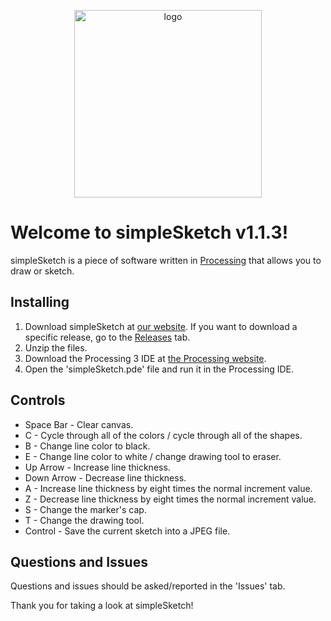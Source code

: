 <p align="center">
  <img src="https://github.com/waitblock/simpleSketch/blob/main/images/simplesketch_logo.png" alt="logo" width=300 height=auto>
</p>

# Welcome to simpleSketch v1.1.3!

simpleSketch is a piece of software written in [Processing](https://processing.org/) that allows you to draw or sketch.

## Installing

1) Download simpleSketch at [our website](https://simplesketch.github.io). If you want to download a specific release, go to the [Releases](https://github.com/waitblock/simpleSketch/releases) tab.
2) Unzip the files.
3) Download the Processing 3 IDE at [the Processing website](https://processing.org/download/).
4) Open the 'simpleSketch.pde' file and run it in the Processing IDE.

## Controls

- Space Bar - Clear canvas.
- C - Cycle through all of the colors / cycle through all of the shapes.
- B - Change line color to black.
- E - Change line color to white / change drawing tool to eraser.
- Up Arrow - Increase line thickness.
- Down Arrow - Decrease line thickness.
- A - Increase line thickness by eight times the normal increment value.
- Z - Decrease line thickness by eight times the normal increment value.
- S - Change the marker's cap.
- T - Change the drawing tool.
- Control - Save the current sketch into a JPEG file.

## Questions and Issues

Questions and issues should be asked/reported in the 'Issues' tab.

Thank you for taking a look at simpleSketch!
